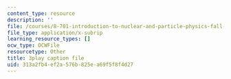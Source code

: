 ```yaml
---
content_type: resource
description: ''
file: /courses/8-701-introduction-to-nuclear-and-particle-physics-fall-2020/313a2fb4ef2a576b825ea69f5f8f4d27_u46_GiV2iFc.vtt
file_type: application/x-subrip
learning_resource_types: []
ocw_type: OCWFile
resourcetype: Other
title: 3play caption file
uid: 313a2fb4-ef2a-576b-825e-a69f5f8f4d27
---
```

